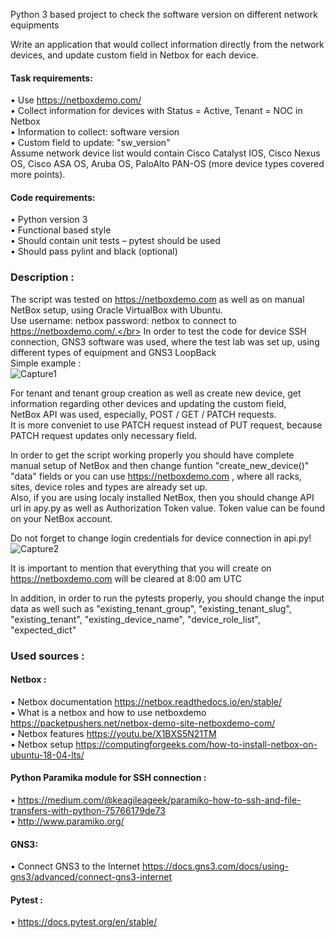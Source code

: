 
Python 3 based project to check the software version on different network equipments

Write an application that would collect information directly from the network devices, and update custom field in Netbox for each device.</br>

#### Task requirements:</br>

• Use https://netboxdemo.com/</br>
• Collect information for devices with Status = Active, Tenant = NOC in Netbox</br>
• Information to collect: software version</br>
• Custom field to update: "sw_version"</br>
Assume network device list would contain Cisco Catalyst IOS, Cisco Nexus OS, Cisco ASA OS, Aruba OS, PaloAlto PAN-OS (more device types covered more points).</br>

#### Code requirements:</br>


• Python version 3</br>
• Functional based style</br>
• Should contain unit tests – pytest should be used</br>
• Should pass pylint and black (optional)</br>


### Description :
The script was tested on https://netboxdemo.com as well as on manual NetBox setup, using Oracle VirtualBox with Ubuntu.</br> Use username: netbox password: netbox to connect to https://netboxdemo.com/.</br> In order to test the code for device SSH connection, GNS3 software was used, where the test lab was set up, using different types of equipment and GNS3 LoopBack</br>
Simple example : </br>
![Capture1](https://user-images.githubusercontent.com/55871427/99528968-bbaebb80-29a7-11eb-8d2f-cf3cd78c20ed.JPG)</br>

For tenant and tenant group creation as well as create new device, get information regarding other devices and updating the custom field,</br> NetBox API was used, especially, POST / GET / PATCH requests. </br>
It is more conveniet to use PATCH request instead of PUT request, because PATCH request updates only necessary field.</br>
 
In order to get the script working properly you should have complete manual setup of NetBox and then change funtion "create_new_device()" "data" fields 
or you can use https://netboxdemo.com , where all racks, sites, device roles and types are already set up. </br> Also, if you are using localy installed NetBox, then you should change API url in apy.py as well as Authorization Token value. Token value can be found on your NetBox account. </br>

Do not forget to change login credentials for device connection in api.py!</br>
![Capture2](https://user-images.githubusercontent.com/55871427/99532828-97ee7400-29ad-11eb-8e4b-424ad477d916.JPG)</br>

It is important to mention that everything that you will create on https://netboxdemo.com will be cleared at 8:00 am UTC</br>

In addition, in order to run the pytests properly, you should change the input data as well such as "existing_tenant_group", "existing_tenant_slug", "existing_tenant", "existing_device_name", "device_role_list", "expected_dict"</br>

### Used sources :</br>
#### Netbox :</br>
• Netbox documentation https://netbox.readthedocs.io/en/stable/</br>
• What is a netbox and how to use netboxdemo https://packetpushers.net/netbox-demo-site-netboxdemo-com/</br>
• Netbox features https://youtu.be/X1BXS5N21TM</br>
• Netbox setup https://computingforgeeks.com/how-to-install-netbox-on-ubuntu-18-04-lts/</br>
      
####  Python Paramika module for SSH connection :</br>
• https://medium.com/@keagileageek/paramiko-how-to-ssh-and-file-transfers-with-python-75766179de73</br>
• http://www.paramiko.org/</br>
#### GNS3:</br>
• Connect GNS3 to the Internet https://docs.gns3.com/docs/using-gns3/advanced/connect-gns3-internet</br>
#### Pytest :</br>
• https://docs.pytest.org/en/stable/</br>

